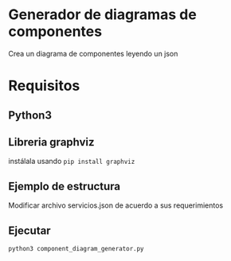 # Generador de diagramas de componentes
Crea un diagrama de componentes leyendo un json
# Requisitos
## Python3
## Libreria graphviz
 instálala usando `pip install graphviz`
 ## Ejemplo de estructura
 Modificar archivo servicios.json de acuerdo a sus requerimientos
 ## Ejecutar 
 `python3 component_diagram_generator.py`
